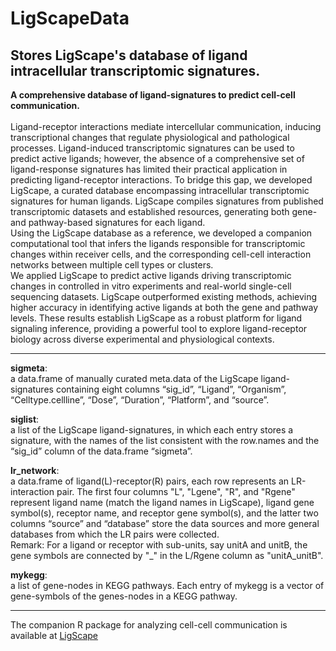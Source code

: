 
# LigScapeData

<!-- badges: start -->
<!-- badges: end -->

## Stores LigScape's database of ligand intracellular transcriptomic signatures. <br />
**A comprehensive database of ligand-signatures to predict cell-cell communication.** <br />
 <br />
Ligand-receptor interactions mediate intercellular communication, inducing transcriptional changes that regulate physiological and pathological processes. Ligand-induced transcriptomic signatures can be used to predict active ligands; however, the absence of a comprehensive set of ligand-response signatures has limited their practical application in predicting ligand-receptor interactions. To bridge this gap, we developed LigScape, a curated database encompassing intracellular transcriptomic signatures for human ligands. LigScape compiles signatures from published transcriptomic datasets and established resources, generating both gene- and pathway-based signatures for each ligand. <br />
Using the LigScape database as a reference, we developed a companion computational tool that infers the ligands responsible for transcriptomic changes within receiver cells, and the corresponding cell-cell interaction networks between multiple cell types or clusters. <br />
We applied LigScape to predict active ligands driving transcriptomic changes in controlled in vitro experiments and real-world single-cell sequencing datasets. LigScape outperformed existing methods, achieving higher accuracy in identifying active ligands at both the gene and pathway levels. These results establish LigScape as a robust platform for ligand signaling inference, providing a powerful tool to explore ligand-receptor biology across diverse experimental and physiological contexts.

<hr>

**sigmeta**: <br />
a data.frame of manually curated meta.data of the LigScape ligand-signatures containing eight columns “sig_id”, “Ligand”, “Organism”, “Celltype.cellline”, “Dose”, “Duration”, “Platform”, and “source”.

**siglist**: <br />
a list of the LigScape ligand-signatures, in which each entry stores a signature, with the names of the list consistent with the row.names and the “sig_id” column of the data.frame “sigmeta”. 

**lr_network**: <br />
a data.frame of ligand(L)-receptor(R) pairs, each row represents an LR-interaction pair. The first four columns "L", "Lgene", "R", and "Rgene" represent ligand name (match the ligand names in LigScape), ligand gene symbol(s), receptor name, and receptor gene symbol(s), and the latter two columns “source” and “database” store the data sources and more general databases from which the LR pairs were collected. <br />
Remark: For a ligand or receptor with sub-units, say unitA and unitB, the gene symbols are connected by "_" in the L/Rgene column as "unitA_unitB".

**mykegg**: <br />
a list of gene-nodes in KEGG pathways. Each entry of mykegg is a vector of gene-symbols of the genes-nodes in a KEGG pathway.


<hr>

The companion R package for analyzing cell-cell communication is available at
[LigScape](https://github.com/yingxinac/LigScape/)






